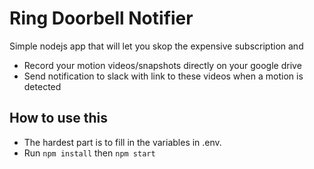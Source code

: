 # Ring Doorbell Notifier
Simple nodejs app that will let you skop the expensive subscription and 
- Record your motion videos/snapshots directly on your google drive
- Send notification to slack with link to these videos when a motion is detected

## How to use this
- The hardest part is to fill in the variables in .env.
- Run `npm install` then `npm start`
